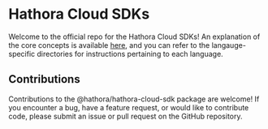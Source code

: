 # Hathora Cloud SDKs

Welcome to the official repo for the Hathora Cloud SDKs! An explanation of the core concepts is available [here](https://hathora.dev/docs/category/concepts), and you can refer to the langauge-specific directories for instructions pertaining to each language.

## Contributions

Contributions to the @hathora/hathora-cloud-sdk package are welcome! If you encounter a bug, have a feature request, or would like to contribute code, please submit an issue or pull request on the GitHub repository.
